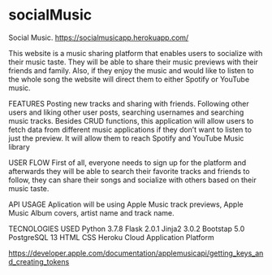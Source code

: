 # socialMusic

Social Music. https://socialmusicapp.herokuapp.com/

This website is a music sharing platform that enables users to socialize with their music taste. They will be able to share their music previews with their friends and family. Also, if they enjoy the music and would like to listen to the whole song the website will direct them to either Spotify or YouTube music. 

FEATURES
Posting new tracks and sharing with friends. 
Following other users and liking other user posts, searching usernames and searching music tracks. 
Besides CRUD functions, this application will allow users to fetch data from different music applications if they don’t want to listen to just the preview. It will allow them to reach Spotify and YouTube Music library

USER FLOW
First of all, everyone needs to sign up for the platform and afterwards they will be able to search their favorite tracks and friends to follow, they can share their songs and socialize with others based on their music taste. 

API USAGE
Aplication will be using Apple Music track previews, Apple Music Album covers, artist name and track name. 

TECNOLOGIES USED
Python 3.7.8
Flask 2.0.1
Jinja2 3.0.2
Bootstap 5.0
PostgreSQL 13
HTML
CSS
Heroku Cloud Application Platform















https://developer.apple.com/documentation/applemusicapi/getting_keys_and_creating_tokens
